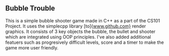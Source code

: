 ## Bubble Trouble

This is a simple bubble shooter game made in C++ as a part of the CS101 Project. It uses the simplecpp library [to]{www.github.com} render graphics. It consists of 3 key objects the bubble, the bullet and shooter which are integrated using OOP principles. I've also added additional featuers such as progresively difficult levels, score and a timer to make the game more user friendly.

